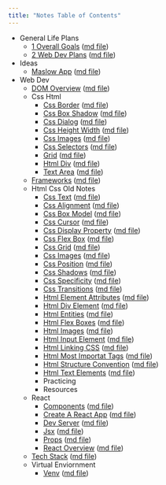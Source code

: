 ```yaml
---
title: "Notes Table of Contents"
---
```

- General Life Plans
    - [1 Overall Goals](notes/general_life_plans/1_overallGoals.html) ([md file](notes/general_life_plans/1_overallGoals.md))
    - [2 Web Dev Plans](notes/general_life_plans/2_webDevPlans.html) ([md file](notes/general_life_plans/2_webDevPlans.md))
- Ideas
    - [Maslow App](notes/ideas/maslowApp.html) ([md file](notes/ideas/maslowApp.md))
- Web Dev
    - [DOM Overview](notes/web_dev/DOM_overview.html) ([md file](notes/web_dev/DOM_overview.md))
    - Css Html
        - [Css Border](notes/web_dev/css_html/css_border.html) ([md file](notes/web_dev/css_html/css_border.md))
        - [Css Box Shadow](notes/web_dev/css_html/css_box_shadow.html) ([md file](notes/web_dev/css_html/css_box_shadow.md))
        - [Css Dialog](notes/web_dev/css_html/css_dialog.html) ([md file](notes/web_dev/css_html/css_dialog.md))
        - [Css Height Width](notes/web_dev/css_html/css_height_width.html) ([md file](notes/web_dev/css_html/css_height_width.md))
        - [Css Images](notes/web_dev/css_html/css_images.html) ([md file](notes/web_dev/css_html/css_images.md))
        - [Css Selectors](notes/web_dev/css_html/css_selectors.html) ([md file](notes/web_dev/css_html/css_selectors.md))
        - [Grid](notes/web_dev/css_html/grid.html) ([md file](notes/web_dev/css_html/grid.md))
        - [Html Div](notes/web_dev/css_html/html_div.html) ([md file](notes/web_dev/css_html/html_div.md))
        - [Text Area](notes/web_dev/css_html/textArea.html) ([md file](notes/web_dev/css_html/textArea.md))
    - [Frameworks](notes/web_dev/frameworks.html) ([md file](notes/web_dev/frameworks.md))
    - Html Css Old Notes
        - [Css Text](notes/web_dev/html_css_old_notes/css_Text.html) ([md file](notes/web_dev/html_css_old_notes/css_Text.md))
        - [Css Alignment](notes/web_dev/html_css_old_notes/css_alignment.html) ([md file](notes/web_dev/html_css_old_notes/css_alignment.md))
        - [Css Box Model](notes/web_dev/html_css_old_notes/css_boxModel.html) ([md file](notes/web_dev/html_css_old_notes/css_boxModel.md))
        - [Css Cursor](notes/web_dev/html_css_old_notes/css_cursor.html) ([md file](notes/web_dev/html_css_old_notes/css_cursor.md))
        - [Css Display Property](notes/web_dev/html_css_old_notes/css_displayProperty.html) ([md file](notes/web_dev/html_css_old_notes/css_displayProperty.md))
        - [Css Flex Box](notes/web_dev/html_css_old_notes/css_flexBox.html) ([md file](notes/web_dev/html_css_old_notes/css_flexBox.md))
        - [Css Grid](notes/web_dev/html_css_old_notes/css_grid.html) ([md file](notes/web_dev/html_css_old_notes/css_grid.md))
        - [Css Images](notes/web_dev/html_css_old_notes/css_images.html) ([md file](notes/web_dev/html_css_old_notes/css_images.md))
        - [Css Position](notes/web_dev/html_css_old_notes/css_position.html) ([md file](notes/web_dev/html_css_old_notes/css_position.md))
        - [Css Shadows](notes/web_dev/html_css_old_notes/css_shadows.html) ([md file](notes/web_dev/html_css_old_notes/css_shadows.md))
        - [Css Specificity](notes/web_dev/html_css_old_notes/css_specificity.html) ([md file](notes/web_dev/html_css_old_notes/css_specificity.md))
        - [Css Transitions](notes/web_dev/html_css_old_notes/css_transitions.html) ([md file](notes/web_dev/html_css_old_notes/css_transitions.md))
        - [Html Element Attributes](notes/web_dev/html_css_old_notes/html_ElementAttributes.html) ([md file](notes/web_dev/html_css_old_notes/html_ElementAttributes.md))
        - [Html Div Element](notes/web_dev/html_css_old_notes/html_divElement.html) ([md file](notes/web_dev/html_css_old_notes/html_divElement.md))
        - [Html Entities](notes/web_dev/html_css_old_notes/html_entities.html) ([md file](notes/web_dev/html_css_old_notes/html_entities.md))
        - [Html Flex Boxes](notes/web_dev/html_css_old_notes/html_flexBoxes.html) ([md file](notes/web_dev/html_css_old_notes/html_flexBoxes.md))
        - [Html Images](notes/web_dev/html_css_old_notes/html_images.html) ([md file](notes/web_dev/html_css_old_notes/html_images.md))
        - [Html Input Element](notes/web_dev/html_css_old_notes/html_inputElement.html) ([md file](notes/web_dev/html_css_old_notes/html_inputElement.md))
        - [Html Linking CSS](notes/web_dev/html_css_old_notes/html_linkingCSS.html) ([md file](notes/web_dev/html_css_old_notes/html_linkingCSS.md))
        - [Html Most Importat Tags](notes/web_dev/html_css_old_notes/html_mostImportatTags.html) ([md file](notes/web_dev/html_css_old_notes/html_mostImportatTags.md))
        - [Html Structure Convention](notes/web_dev/html_css_old_notes/html_structureConvention.html) ([md file](notes/web_dev/html_css_old_notes/html_structureConvention.md))
        - [Html Text Elements](notes/web_dev/html_css_old_notes/html_textElements.html) ([md file](notes/web_dev/html_css_old_notes/html_textElements.md))
        - Practicing
        - Resources
    - React
        - [Components](notes/web_dev/react/components.html) ([md file](notes/web_dev/react/components.md))
        - [Create A React App](notes/web_dev/react/create_a_react_app.html) ([md file](notes/web_dev/react/create_a_react_app.md))
        - [Dev Server](notes/web_dev/react/dev_server.html) ([md file](notes/web_dev/react/dev_server.md))
        - [Jsx](notes/web_dev/react/jsx.html) ([md file](notes/web_dev/react/jsx.md))
        - [Props](notes/web_dev/react/props.html) ([md file](notes/web_dev/react/props.md))
        - [React Overview](notes/web_dev/react/react_overview.html) ([md file](notes/web_dev/react/react_overview.md))
    - [Tech Stack](notes/web_dev/techStack.html) ([md file](notes/web_dev/techStack.md))
    - Virtual Enviornment
        - [Venv](notes/web_dev/virtual_enviornment/venv.html) ([md file](notes/web_dev/virtual_enviornment/venv.md))
